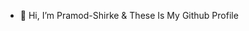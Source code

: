 - 👋 Hi, I’m Pramod-Shirke & These Is My Github Profile

<!---
Pramod-Shirke/Pramod-Shirke is a ✨ special ✨ repository because its `README.md` (this file) appears on your GitHub profile.
You can click the Preview link to take a look at your changes.
--->
